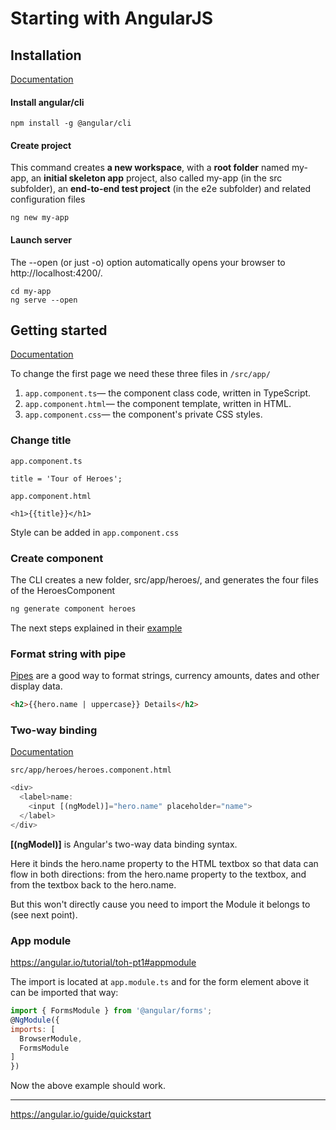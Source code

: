 # Starting with AngularJS

## Installation
[Documentation](https://angular.io/guide/quickstart)
#### Install angular/cli
```
npm install -g @angular/cli
```

#### Create project
This command creates **a new workspace**, with a **root folder** named my-app, an **initial skeleton app** project, also called my-app (in the src subfolder), an **end-to-end test project** (in the e2e subfolder) and related configuration files  
```
ng new my-app
```
#### Launch server
The --open (or just -o) option automatically opens your browser to http://localhost:4200/.

```
cd my-app
ng serve --open
```

## Getting started

[Documentation](https://angular.io/guide/quickstart#step-4-edit-your-first-angular-component)

To change the first page we need these three files in `/src/app/`
1. `app.component.ts`— the component class code, written in TypeScript.
2. `app.component.html`— the component template, written in HTML.
3. `app.component.css`— the component's private CSS styles.

### Change title
`app.component.ts`
```angular
title = 'Tour of Heroes';
```

`app.component.html`
```
<h1>{{title}}</h1>
```

Style can be added in `app.component.css`

### Create component
The CLI creates a new folder, src/app/heroes/, and generates the four files of the HeroesComponent
```cmd
ng generate component heroes
```
The next steps explained in their [example](https://angular.io/tutorial/toh-pt1#selector)


### Format string with pipe
[Pipes](https://angular.io/guide/pipes) are a good way to format strings, currency amounts, dates and other display data.
```html
<h2>{{hero.name | uppercase}} Details</h2>
```

### Two-way binding
[Documentation](https://angular.io/tutorial/toh-pt1#two-way-binding)

`src/app/heroes/heroes.component.html`
```js
<div>
  <label>name:
    <input [(ngModel)]="hero.name" placeholder="name">
  </label>
</div>
```
**[(ngModel)]** is Angular's two-way data binding syntax.

Here it binds the hero.name property to the HTML textbox so that data can flow in both directions: from the hero.name property to the textbox, and from the textbox back to the hero.name.

But this won't directly cause you need to import the Module it belongs to (see next point).

### App module
https://angular.io/tutorial/toh-pt1#appmodule

The import is located at `app.module.ts` and for the form element above it can be imported that way:
```js
import { FormsModule } from '@angular/forms';
@NgModule({
imports: [
  BrowserModule,
  FormsModule
]
})
```
Now the above example should work.


----

https://angular.io/guide/quickstart
